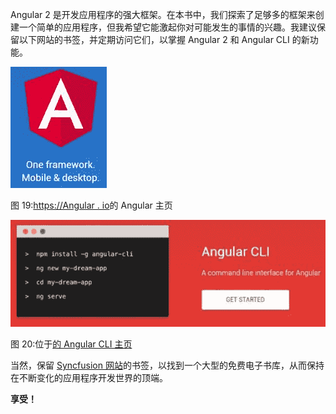 Angular 2 是开发应用程序的强大框架。在本书中，我们探索了足够多的框架来创建一个简单的应用程序，但我希望它能激起你对可能发生的事情的兴趣。我建议保留以下网站的书签，并定期访问它们，以掌握 Angular 2 和 Angular CLI 的新功能。

![](img/00022.jpeg)

图 19:[https://Angular . io](https://angular.io)的 Angular 主页

![](img/00023.jpeg)

图 20:位于[的 Angular CLI 主页](https://cli.angular.io)

当然，保留 [Syncfusion 网站](http://www.syncfusion.com/)的书签，以找到一个大型的免费电子书库，从而保持在不断变化的应用程序开发世界的顶端。

**享受！**